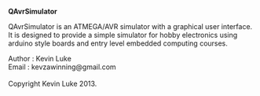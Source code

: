 <b>QAvrSimulator</b>
<p>QAvrSimulator is an ATMEGA/AVR simulator with a graphical user interface.
It is designed to provide a simple simulator for hobby electronics using arduino style boards and entry level embedded computing courses.</p>
<p>Author : Kevin Luke <br/>
Email : kevzawinning@gmail.com<br/><br/>
Copyright Kevin Luke 2013.
</p>
